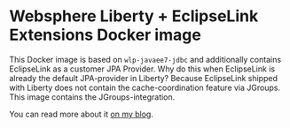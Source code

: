 # Websphere Liberty + EclipseLink Extensions Docker image

This Docker image is based on `wlp-javaee7-jdbc` and additionally contains EclipseLink as a customer JPA Provider.
Why do this when EclipseLink is already the default JPA-provider in Liberty?
Because EclipseLink shipped with Liberty does not contain the cache-coordination feature via JGroups.
This image contains the JGroups-integration.

You can read more about it [on my blog](http://dplatz.de/blog/2018/wlp-eclipselink-cache-coordination.html).
